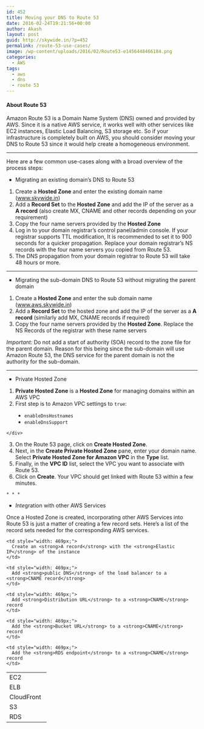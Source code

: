 ```yaml
---
id: 452
title: Moving your DNS to Route 53
date: 2016-02-24T19:21:56+00:00
author: Akash
layout: post
guid: http://skywide.in/?p=452
permalink: /route-53-use-cases/
image: /wp-content/uploads/2016/02/Route53-e1456448466184.png
categories:
  - AWS
tags:
  - aws
  - dns
  - route 53
---
```

#### About Route 53

Amazon Route 53 is a Domain Name System (DNS) owned and provided by AWS. Since it is a native AWS service, it works well with other services like EC2 instances, Elastic Load Balancing, S3 storage etc. So if your infrastructure is completely built on AWS, you should consider moving your DNS to Route 53 since it would help create a homogeneous environment.

* * *

Here are a few common use-cases along with a broad overview of the process steps:

<ul style="list-style-type: square;">
  <li>
    Migrating an existing domain&#8217;s DNS to Route 53
  </li>
</ul>

  1. Create a **Hosted Zone** and enter the existing domain name (www.skywide.in)
  2. Add a **Record Set** to the **Hosted Zone** and add the IP of the server as a **A record** (also create MX, CNAME and other records depending on your requirement)
  3. Copy the four name servers provided by the **Hosted Zone**
  4. Log in to your domain registrar&#8217;s control panel/admin console. If your registrar supports TTL modification, It is recommended to set it to 900 seconds for a quicker propagation. Replace your domain registrar&#8217;s NS records with the four name servers you copied from Route 53.
  5. The DNS propagation from your domain registrar to Route 53 will take 48 hours or more.

* * *

<ul style="list-style-type: square;">
  <li>
    Migrating the sub-domain DNS to Route 53 without migrating the parent domain
  </li>
</ul>

  1. Create a **Hosted Zone** and enter the sub domain name (www.aws.skywide.in)
  2. Add a **Record Set** to the hosted zone and add the IP of the server as a **A record** (similarly add MX, CNAME records if required)
  3. Copy the four name servers provided by the **Hosted Zone**. Replace the NS Records of the registrar with these name servers

_Important:_ Do not add a start of authority (SOA) record to the zone file for the parent domain. Reason for this being since the sub-domain will use Amazon Route 53, the DNS service for the parent domain is not the authority for the sub-domain.

* * *

<ul style="list-style-type: square;">
  <li>
    Private Hosted Zone
  </li>
</ul>

  1. **Private Hosted Zone** is a **Hosted Zone** for managing domains within an AWS VPC
  2. First step is to Amazon VPC settings to `true`: <div class="itemizedlist">
      <ul class="itemizedlist" type="disc">
        <li class="listitem">
          <code class="code">enableDnsHostnames</code>
        </li>
        <li class="listitem">
          <code class="code">enableDnsSupport</code>
        </li>
      </ul>
    </div>

  3. On the Route 53 page, click on **Create Hosted Zone**.
  4. Next, in the **Create Private Hosted Zone** pane, enter your domain name. Select **Private Hosted Zone for Amazon VPC** in the **Type** list.
  5. Finally, in the **VPC ID** list, select the VPC you want to associate with Route 53.
  6. Click on **Create**. Your VPC should get linked with Route 53 within a few minutes.
  
    * * *

<ul style="list-style-type: square;">
  <li>
    <em>Inte</em>gration with other AWS Services
  </li>
</ul>

Once a Hosted Zone is created, incorporating other AWS Services into Route 53 is just a matter of creating a few record sets. Here&#8217;s a list of the record sets needed for the corresponding AWS services.

<table style="width: 571px;">
  <tr>
    <td style="width: 90px;">
      EC2
    </td>
    
    <td style="width: 469px;">
      Create an <strong>A record</strong> with the <strong>Elastic IP</strong> of the instance
    </td>
  </tr>
  
  <tr>
    <td style="width: 90px;">
      ELB
    </td>
    
    <td style="width: 469px;">
      Add <strong>public DNS</strong> of the load balancer to a <strong>CNAME record</strong>
    </td>
  </tr>
  
  <tr>
    <td style="width: 90px;">
      CloudFront
    </td>
    
    <td style="width: 469px;">
      Add <strong>Distribution URL</strong> to a <strong>CNAME</strong> record
    </td>
  </tr>
  
  <tr>
    <td style="width: 90px;">
      S3
    </td>
    
    <td style="width: 469px;">
      Add the <strong>Bucket URL</strong> to a <strong>CNAME</strong> record
    </td>
  </tr>
  
  <tr>
    <td style="width: 90px;">
      RDS
    </td>
    
    <td style="width: 469px;">
      Add the <strong>RDS endpoint</strong> to a <strong>CNAME</strong> record
    </td>
  </tr>
</table>
